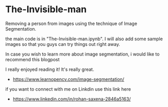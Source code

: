 # The-Invisible-man

Removing a person from images using the technique of Image Segmentation.

the main code is in "The-Invisible-man.ipynb".
I will also add some sample images so that you guys can try things out right away.

In case you wish to learn more about image segmentation, i would like to recommend this blogpost

I really enjoyed reading it! It's really great.

- https://www.learnopencv.com/image-segmentation/



if you want to connect with me on Linkdin use this link here

- https://www.linkedin.com/in/rohan-saxena-2846a5163/
